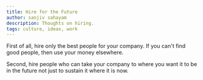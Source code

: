 ```yaml
---
title: Hire for the Future
author: sanjiv sahayam
description: Thoughts on hiring.
tags: culture, ideas, work
---
```


First of all, hire only the best people for your company. If you can't find good people, then use your money elsewhere.

Second, hire people who can take your company to where you want it to be in the future not just to sustain it where it is now.
